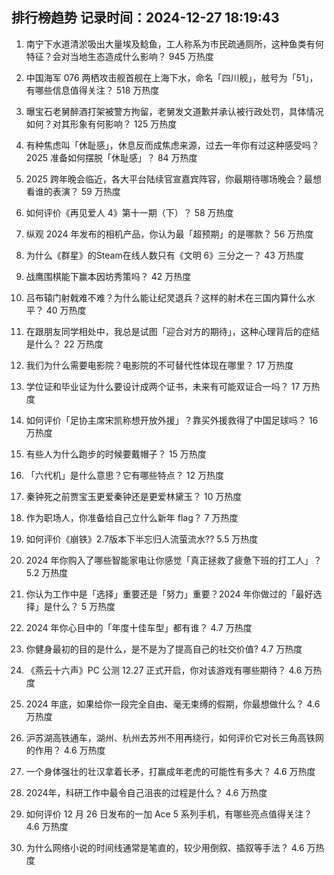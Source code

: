 
## 排行榜趋势 记录时间：2024-12-27 18:19:43
  
  1. 南宁下水道清淤吸出大量埃及鲶鱼，工人称系为市民疏通厕所，这种鱼类有何特征？会对当地生态造成什么影响？ 945 万热度
    
  2. 中国海军 076 两栖攻击舰首舰在上海下水，命名「四川舰」，舷号为「51」，有哪些信息值得关注？ 518 万热度
    
  3. 曝宝石老舅醉酒打架被警方拘留，老舅发文道歉并承认被行政处罚，具体情况如何？对其形象有何影响？ 125 万热度
    
  4. 有种焦虑叫「休耻感」，休息反而成焦虑来源，过去一年你有过这种感受吗？2025 准备如何摆脱「休耻感」？ 84 万热度
    
  5. 2025 跨年晚会临近，各大平台陆续官宣嘉宾阵容，你最期待哪场晚会？最想看谁的表演？ 59 万热度
    
  6. 如何评价《再见爱人 4》第十一期（下）？ 58 万热度
    
  7. 纵观 2024 年发布的相机产品，你认为最「超预期」的是哪款？ 56 万热度
    
  8. 为什么《群星》的Steam在线人数只有《文明 6》三分之一？ 43 万热度
    
  9. 战鹰围棋能下赢本因坊秀策吗？ 42 万热度
    
  10. 吕布辕门射戟难不难？为什么能让纪灵退兵？这样的射术在三国内算什么水平？ 40 万热度
    
  11. 在跟朋友同学相处中，我总是试图「迎合对方的期待」，这种心理背后的症结是什么？ 22 万热度
    
  12. 我们为什么需要电影院？电影院的不可替代性体现在哪里？ 17 万热度
    
  13. 学位证和毕业证为什么要设计成两个证书，未来有可能双证合一吗？ 17 万热度
    
  14. 如何评价「足协主席宋凯称想开放外援」？靠买外援救得了中国足球吗？ 16 万热度
    
  15. 有些人为什么跑步的时候要戴帽子？ 15 万热度
    
  16. 「六代机」是什么意思？它有哪些特点？ 12 万热度
    
  17. 秦钟死之前贾宝玉更爱秦钟还是更爱林黛玉？ 10 万热度
    
  18. 作为职场人，你准备给自己立什么新年 flag？ 7 万热度
    
  19. 如何评价《崩铁》2.7版本下半忘归人流萤流水?? 5.5 万热度
    
  20. 2024 年你购入了哪些智能家电让你感觉「真正拯救了疲惫下班的打工人」？ 5.2 万热度
    
  21. 你认为工作中是「选择」重要还是「努力」重要？2024 年你做过的「最好选择」是什么？ 5 万热度
    
  22. 2024 年你心目中的「年度十佳车型」都有谁？ 4.7 万热度
    
  23. 你健身最初的目的是什么，是不是为了提高自己的社交价值? 4.7 万热度
    
  24. 《燕云十六声》PC 公测 12.27 正式开启，你对该游戏有哪些期待？ 4.6 万热度
    
  25. 2024 年底，如果给你一段完全自由、毫无束缚的假期，你最想做什么？ 4.6 万热度
    
  26. 沪苏湖高铁通车，湖州、杭州去苏州不用再绕行，如何评价它对长三角高铁网的作用？ 4.6 万热度
    
  27. 一个身体强壮的壮汉拿着长矛，打赢成年老虎的可能性有多大？ 4.6 万热度
    
  28. 2024年，科研工作中最令自己沮丧的过程是什么？ 4.6 万热度
    
  29. 如何评价 12 月 26 日发布的一加 Ace 5 系列手机，有哪些亮点值得关注？ 4.6 万热度
    
  30. 为什么网络小说的时间线通常是笔直的，较少用倒叙、插叙等手法？ 4.6 万热度
    
